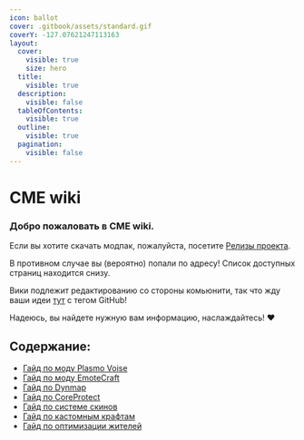 ```yaml
---
icon: ballot
cover: .gitbook/assets/standard.gif
coverY: -127.07621247113163
layout:
  cover:
    visible: true
    size: hero
  title:
    visible: true
  description:
    visible: false
  tableOfContents:
    visible: true
  outline:
    visible: true
  pagination:
    visible: false
---
```


# CME wiki

### Добро пожаловать в CME wiki.

Если вы хотите скачать модпак, пожалуйста, посетите [Релизы проекта](https://github.com/Kr1sper59/CME_World_wiki/releases/tag/Modpack).

В противном случае вы (вероятно) попали по адресу! Список доступных страниц находится снизу.

Вики подлежит редактированию со стороны комьюнити, так что жду ваши идеи [тут](https://ptb.discord.com/channels/1366778927728693389/1367805808426881065) с тегом GitHub!

Надеюсь, вы найдете нужную вам информацию, наслаждайтесь! ❤️

## Содержание:

* [Гайд по моду Plasmo Voise](plasmovoise-guide.md)
* [Гайд по моду EmoteCraft](emotecraft-guide.md)
* [Гайд по Dynmap](dynmap-guide.md)
* [Гайд по CoreProtect](coreprotect-guide.md)
* [Гайд по системе скинов](skin-guide.md)
* [Гайд по кастомным крафтам](custom-craft-guide.md)
* [Гайд по оптимизации жителей](vilager-guide.md)
